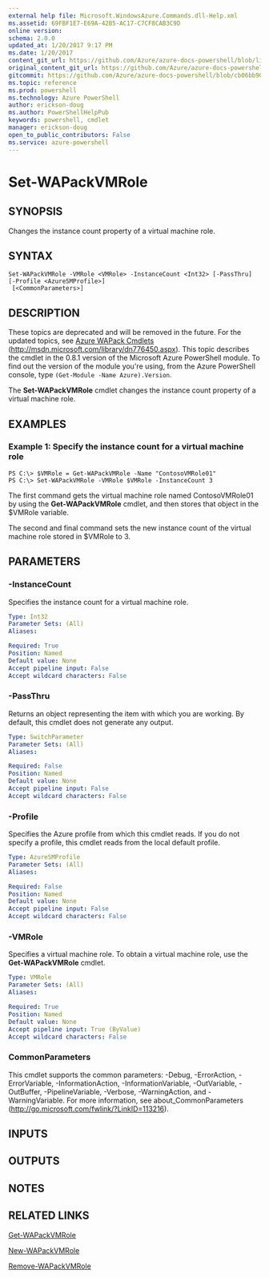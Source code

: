 ```yaml
---
external help file: Microsoft.WindowsAzure.Commands.dll-Help.xml
ms.assetid: 69FBF1E7-E69A-42B5-AC17-C7CF8CAB3C9D
online version: 
schema: 2.0.0
updated_at: 1/20/2017 9:17 PM
ms.date: 1/20/2017
content_git_url: https://github.com/Azure/azure-docs-powershell/blob/live/azureps-cmdlets-docs/ServiceManagement/Azure.Compute/v3.4.0/Set-WAPackVMRole.md
original_content_git_url: https://github.com/Azure/azure-docs-powershell/blob/live/azureps-cmdlets-docs/ServiceManagement/Azure.Compute/v3.4.0/Set-WAPackVMRole.md
gitcommit: https://github.com/Azure/azure-docs-powershell/blob/cb06bb906911a2a2e1f57adbafe0c0c97a0b205b/azureps-cmdlets-docs/ServiceManagement/Azure.Compute/v3.4.0/Set-WAPackVMRole.md
ms.topic: reference
ms.prod: powershell
ms.technology: Azure PowerShell
author: erickson-doug
ms.author: PowerShellHelpPub
keywords: powershell, cmdlet
manager: erickson-doug
open_to_public_contributors: False
ms.service: azure-powershell
---
```


# Set-WAPackVMRole

## SYNOPSIS
Changes the instance count property of a virtual machine role.

## SYNTAX

```
Set-WAPackVMRole -VMRole <VMRole> -InstanceCount <Int32> [-PassThru] [-Profile <AzureSMProfile>]
 [<CommonParameters>]
```

## DESCRIPTION
These topics are deprecated and will be removed in the future.
For the updated topics, see [Azure WAPack Cmdlets](http://msdn.microsoft.com/library/dn776450.aspx) (http://msdn.microsoft.com/library/dn776450.aspx).
This topic describes the cmdlet in the 0.8.1 version of the Microsoft Azure PowerShell module.
To find out the version of the module you're using, from the Azure PowerShell console, type `(Get-Module -Name Azure).Version`.

The **Set-WAPackVMRole** cmdlet changes the instance count property of a virtual machine role.

## EXAMPLES

### Example 1: Specify the instance count for a virtual machine role
```
PS C:\> $VMRole = Get-WAPackVMRole -Name "ContosoVMRole01"
PS C:\> Set-WAPackVMRole -VMRole $VMRole -InstanceCount 3
```

The first command gets the virtual machine role named ContosoVMRole01 by using the **Get-WAPackVMRole** cmdlet, and then stores that object in the $VMRole variable.

The second and final command sets the new instance count of the virtual machine role stored in $VMRole to 3.

## PARAMETERS

### -InstanceCount
Specifies the instance count for a virtual machine role.

```yaml
Type: Int32
Parameter Sets: (All)
Aliases: 

Required: True
Position: Named
Default value: None
Accept pipeline input: False
Accept wildcard characters: False
```

### -PassThru
Returns an object representing the item with which you are working.
By default, this cmdlet does not generate any output.

```yaml
Type: SwitchParameter
Parameter Sets: (All)
Aliases: 

Required: False
Position: Named
Default value: None
Accept pipeline input: False
Accept wildcard characters: False
```

### -Profile
Specifies the Azure profile from which this cmdlet reads.
If you do not specify a profile, this cmdlet reads from the local default profile.

```yaml
Type: AzureSMProfile
Parameter Sets: (All)
Aliases: 

Required: False
Position: Named
Default value: None
Accept pipeline input: False
Accept wildcard characters: False
```

### -VMRole
Specifies a virtual machine role.
To obtain a virtual machine role, use the **Get-WAPackVMRole** cmdlet.

```yaml
Type: VMRole
Parameter Sets: (All)
Aliases: 

Required: True
Position: Named
Default value: None
Accept pipeline input: True (ByValue)
Accept wildcard characters: False
```

### CommonParameters
This cmdlet supports the common parameters: -Debug, -ErrorAction, -ErrorVariable, -InformationAction, -InformationVariable, -OutVariable, -OutBuffer, -PipelineVariable, -Verbose, -WarningAction, and -WarningVariable. For more information, see about_CommonParameters (http://go.microsoft.com/fwlink/?LinkID=113216).

## INPUTS

## OUTPUTS

## NOTES

## RELATED LINKS

[Get-WAPackVMRole](xref:ServiceManagement/Azure.Compute/v3.4.0/Get-WAPackVMRole.md)

[New-WAPackVMRole](xref:ServiceManagement/Azure.Compute/v3.4.0/New-WAPackVMRole.md)

[Remove-WAPackVMRole](xref:ServiceManagement/Azure.Compute/v3.4.0/Remove-WAPackVMRole.md)


